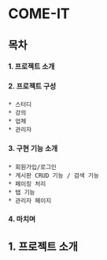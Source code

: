 # COME-IT


## 목차
  #### 1. 프로젝트 소개
  #### 2. 프로젝트 구성
    * 스터디
    * 강의
    * 업체
    * 관리자
  #### 3. 구현 기능 소개
    * 회원가입/로그인
    * 게시판 CRUD 기능 / 검색 기능
    * 페이징 처리
    * 탭 기능
    * 관리자 페이지
  #### 4. 마치며


## 1. 프로젝트 소개
